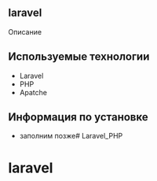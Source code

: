 ## laravel
Описание

## Используемые технологии
- Laravel
- PHP
- Apatche

## Информация по установке
- заполним позже# Laravel_PHP
# laravel

